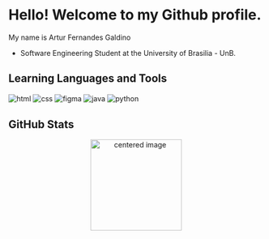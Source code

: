 <h1>Hello! Welcome to my Github profile.</h1>
<p>My name is Artur Fernandes Galdino</p>

- Software Engineering Student at the University of Brasilia - UnB.

<h2>Learning Languages and Tools</h2>
<div style="display: inline">
  <img align="center" alt="html" src="https://img.shields.io/badge/html5-000000.svg?style=for-the-badge&logo=html5&logoColor=white" />
  <img align="center" alt="css" src="https://img.shields.io/badge/css3-000000.svg?style=for-the-badge&logo=css3&logoColor=white" />
  <img align="center" alt="figma" src="https://img.shields.io/badge/figma-000000.svg?style=for-the-badge&logo=figma&logoColor=white" />
  <img align="center" alt="java" src="https://img.shields.io/badge/java-000000.svg?style=for-the-badge&logo=openjdk&logoColor=white" />
  <img align="center" alt="python" src="https://img.shields.io/badge/python-000000?style=for-the-badge&logo=python&logoColor=white" />
</div>
<h2>GitHub Stats</h2> 
<div>
  <a href="https://github.com/ArturFGaldino">
  <center>
    <img height="180em" src="https://github-readme-stats.vercel.app/api?username=ArturFGaldino&show_icons=true&theme=dark&include_all_commits=true&count_private=true" alt="centered image">
  </center>
  <!-- <center>  
    <img height="180em" src="https://github-readme-stats.vercel.app/api/top-langs/?username=ArturFGaldino&layout=compact&langs_count=7&theme=dark"/> 
  </center>
</div> -->



          
          
